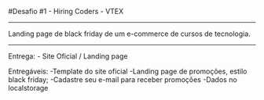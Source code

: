 #Desafio #1 - Hiring Coders - VTEX
<hr>
Landing page de black friday de um e-commerce de cursos de tecnologia.

<hr>
Entrega:
- Site Oficial / Landing page  

Entregáveis: 
-Template do site oficial 
-Landing page de promoções, estilo black friday; 
-Cadastre seu e-mail para receber promoções 
-Dados no localstorage